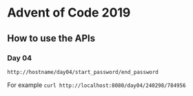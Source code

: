# Advent of Code 2019

## How to use the APIs

### Day 04
`http://hostname/day04/start_password/end_password`

For example `curl http://localhost:8080/day04/240298/784956`
